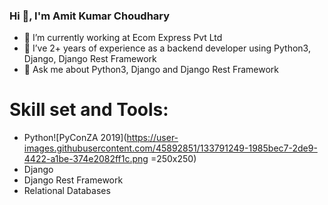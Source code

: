 ### Hi 👋, I'm Amit Kumar Choudhary
 - 🔭 I’m currently working at Ecom Express Pvt Ltd
 - 🌱 I’ve 2+ years of experience as a backend developer using Python3, Django, Django Rest Framework
 -  💬 Ask me about Python3, Django and Django Rest Framework
# Skill set and Tools:
  - Python![PyConZA 2019](https://user-images.githubusercontent.com/45892851/133791249-1985bec7-2de9-4422-a1be-374e2082ff1c.png =250x250)
  - Django
  - Django Rest Framework
  - Relational Databases
